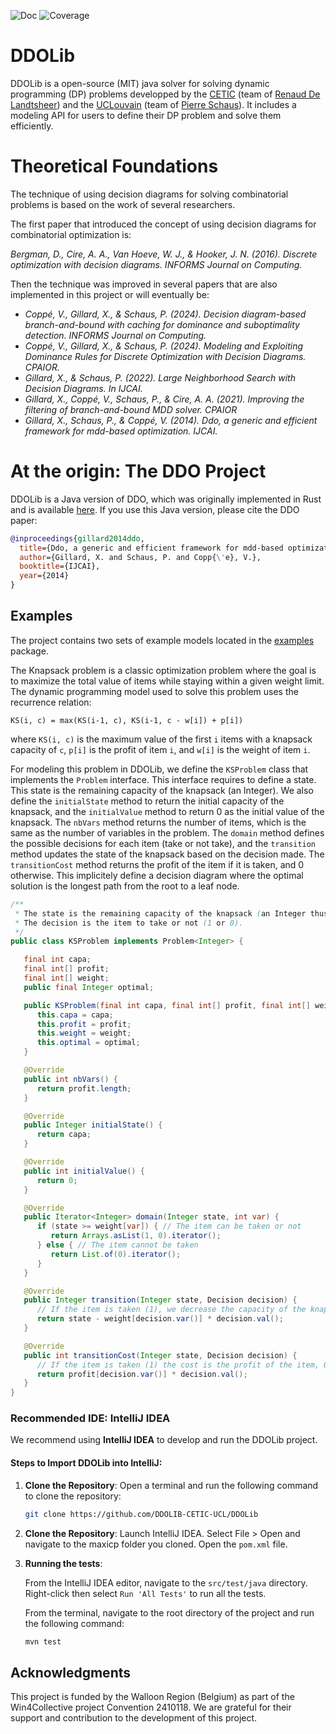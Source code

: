 

![Doc](https://github.com/DDOLIB-CETIC-UCL/DDOLib/actions/workflows/publish.yml/badge.svg)
![Coverage](https://github.com/DDOLIB-CETIC-UCL/DDOLib/actions/workflows/test.yml/badge.svg)
<!-- ![Test coverage](https://raw.githubusercontent.com/<username>/<repository>/badges/badges/<branch>/badge.svg) -->


# DDOLib

DDOLib is a open-source (MIT) java solver for solving dynamic programming (DP) problems developped 
by the [CETIC](https://www.cetic.be/) (team of [Renaud De Landtsheer](https://www.cetic.be/Renaud-DE-LANDTSHEER)) and the [UCLouvain](https://uclouvain.be/en/index.html) (team of [Pierre Schaus](https://pschaus.github.io/)).
It includes a modeling API for users to define their DP problem and solve them efficiently.


# Theoretical Foundations

The technique of using decision diagrams for solving combinatorial problems is based on the work of several researchers.

The first paper that introduced the concept of using decision diagrams for combinatorial optimization is:

*Bergman, D., Cire, A. A., Van Hoeve, W. J., & Hooker, J. N. (2016). Discrete optimization with decision diagrams. INFORMS Journal on Computing.*

Then the technique was improved in several papers that are also implemented in this project or will eventually be:

* *Coppé, V., Gillard, X., & Schaus, P. (2024). Decision diagram-based branch-and-bound with caching for dominance and suboptimality detection. INFORMS Journal on Computing.*
* *Coppé, V., Gillard, X., & Schaus, P. (2024). Modeling and Exploiting Dominance Rules for Discrete Optimization with Decision Diagrams. CPAIOR.*
* *Gillard, X., & Schaus, P. (2022). Large Neighborhood Search with Decision Diagrams. In IJCAI.*
* *Gillard, X., Coppé, V., Schaus, P., & Cire, A. A. (2021). Improving the filtering of branch-and-bound MDD solver. CPAIOR*
* *Gillard, X., Schaus, P., & Coppé, V. (2014). Ddo, a generic and efficient framework for mdd-based optimization. IJCAI.*
# At the origin: The DDO Project

DDOLib is a Java version of DDO, which was originally implemented in Rust and is available [here](https://github.com/xgillard/ddo).
If you use this Java version, please cite the DDO paper:

```bibtex
@inproceedings{gillard2014ddo,
  title={Ddo, a generic and efficient framework for mdd-based optimization},
  author={Gillard, X. and Schaus, P. and Copp{\'e}, V.},
  booktitle={IJCAI},
  year={2014}
}
```

## Examples

The project contains two sets of example models located in the [examples](./src/main/java/org/ddolib/ddo/examples/) package.

The Knapsack problem is a classic optimization problem where the goal is to maximize the total value of items while staying within a given weight limit. The dynamic programming model used to solve this problem uses the recurrence relation:

`KS(i, c) = max(KS(i-1, c), KS(i-1, c - w[i]) + p[i])`

where `KS(i, c)` is the maximum value of the first `i` items with a knapsack capacity of `c`, 
`p[i]` is the profit of item `i`, and `w[i]` is the weight of item `i`.

For modeling this problem in DDOLib, we define the `KSProblem` class that implements the `Problem` interface. 
This interface requires to define a state. This state is the remaining capacity of the knapsack (an Integer).
We also define the `initialState` method to return the initial capacity of the knapsack, and the `initialValue` method to return 0 as the initial value of the knapsack.
The `nbVars` method returns the number of items, which is the same as the number of variables in the problem.
The `domain` method defines the possible decisions for each item (take or not take), and the `transition` method updates the state of the knapsack based on the decision made.
The `transitionCost` method returns the profit of the item if it is taken, and 0 otherwise.
This implicitely define a decision diagram where the optimal solution is the longest path from the root to a leaf node.

```java
/**
 * The state is the remaining capacity of the knapsack (an Integer thus).
 * The decision is the item to take or not (1 or 0).
 */
public class KSProblem implements Problem<Integer> {

   final int capa;
   final int[] profit;
   final int[] weight;
   public final Integer optimal;

   public KSProblem(final int capa, final int[] profit, final int[] weight, final Integer optimal) {
      this.capa = capa;
      this.profit = profit;
      this.weight = weight;
      this.optimal = optimal;
   }

   @Override
   public int nbVars() {
      return profit.length;
   }

   @Override
   public Integer initialState() {
      return capa;
   }

   @Override
   public int initialValue() {
      return 0;
   }

   @Override
   public Iterator<Integer> domain(Integer state, int var) {
      if (state >= weight[var]) { // The item can be taken or not
         return Arrays.asList(1, 0).iterator();
      } else { // The item cannot be taken
         return List.of(0).iterator();
      }
   }

   @Override
   public Integer transition(Integer state, Decision decision) {
      // If the item is taken (1), we decrease the capacity of the knapsack, otherwise leave it unchanged
      return state - weight[decision.var()] * decision.val();
   }

   @Override
   public int transitionCost(Integer state, Decision decision) {
      // If the item is taken (1) the cost is the profit of the item, 0 otherwise
      return profit[decision.var()] * decision.val();
   }
}
```


### Recommended IDE: IntelliJ IDEA

We recommend using **IntelliJ IDEA** to develop and run the DDOLib project.

#### Steps to Import DDOLib into IntelliJ:

1. **Clone the Repository**:
   Open a terminal and run the following command to clone the repository:
   ```bash
   git clone https://github.com/DDOLIB-CETIC-UCL/DDOLib
    ```

2. **Clone the Repository**:
   Launch IntelliJ IDEA.
   Select File > Open and navigate to the maxicp folder you cloned. 
   Open the `pom.xml` file.

3. **Running the tests**:

    From the IntelliJ IDEA editor, navigate to the `src/test/java` directory.
    Right-click then select `Run 'All Tests'` to run all the tests.

    From the terminal, navigate to the root directory of the project and run the following command:
    ```bash
    mvn test
    ```


## Acknowledgments

This project is funded by the Walloon Region (Belgium) as part of the Win4Collective project Convention 2410118. 
We are grateful for their support and contribution to the development of this project.



